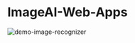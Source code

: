# ImageAI-Web-Apps

![demo-image-recognizer](https://github.com/MaxineXiong/ImageAI-Web-Apps/assets/55864839/c8852da9-79b2-4452-be29-b8ffe8b4986c)
